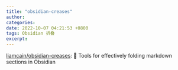 ```yaml
---
title: "obsidian-creases"
author: 
categories: 
date: 2022-10-07 04:21:53 +0800
tags: Obsidian 折叠
excerpt: 
---
```




[liamcain/obsidian-creases](https://github.com/liamcain/obsidian-creases): 👕 Tools for effectively folding markdown sections in Obsidian











